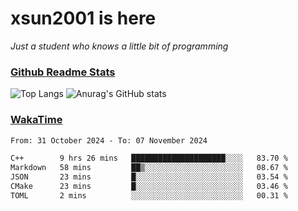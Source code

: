 # xsun2001 is here

*Just a student who knows a little bit of programming*

### [Github Readme Stats](https://github.com/anuraghazra/github-readme-stats)

![Top Langs](https://github-readme-stats.vercel.app/api/top-langs/?username=xsun2001&layout=compact&theme=radical) ![Anurag's GitHub stats](https://github-readme-stats.vercel.app/api?username=xsun2001&show_icons=true&theme=radical)

### [WakaTime](https://wakatime.com)

<!--START_SECTION:waka-->

```txt
From: 31 October 2024 - To: 07 November 2024

C++        9 hrs 26 mins   █████████████████████░░░░   83.70 %
Markdown   58 mins         ██▒░░░░░░░░░░░░░░░░░░░░░░   08.67 %
JSON       23 mins         █░░░░░░░░░░░░░░░░░░░░░░░░   03.54 %
CMake      23 mins         █░░░░░░░░░░░░░░░░░░░░░░░░   03.46 %
TOML       2 mins          ░░░░░░░░░░░░░░░░░░░░░░░░░   00.31 %
```

<!--END_SECTION:waka-->
